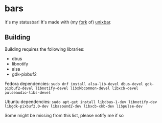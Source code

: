 # bars

It's my statusbar! It's made with (my [fork] of) [unixbar].

[fork]: https://github.com/agraven/unixbar
[unixbar]: https://github.com/unrelentingtech/unixbar

## Building

Building requires the following libraries:
* dbus
* libnotify
* alsa
* gdk-pixbuf2

Fedora dependencies:
`sudo dnf install alsa-lib-devel dbus-devel gdk-pixbuf2-devel libnotify-devel libxkbcommon-devel libxcb-devel pulseaudio-libs-devel`

Ubuntu dependencies:
`sudo apt-get install libdbus-1-dev libnotify-dev libgdk-pixbuf2.0-dev libasound2-dev libxcb-xkb-dev libpulse-dev`

Some might be missing from this list, please notify me if so
